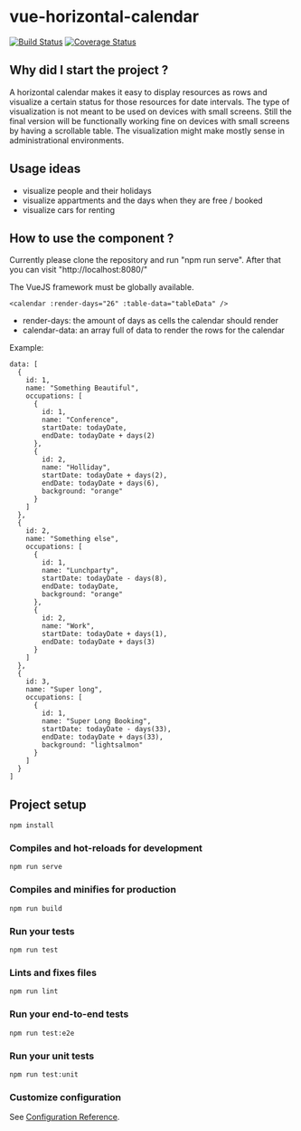 # vue-horizontal-calendar
[![Build Status](https://travis-ci.org/AndreKelling/vue-horizontal-calendar.svg?branch=master)](https://travis-ci.org/AndreKelling/vue-horizontal-calendar)
[![Coverage Status](https://coveralls.io/repos/github/AndreKelling/vue-horizontal-calendar/badge.svg?branch=master)](https://coveralls.io/github/AndreKelling/vue-horizontal-calendar?branch=master)

## Why did I start the project ?

A horizontal calendar makes it easy to display resources as rows and visualize a certain status for those resources
for date intervals. The type of visualization is not meant to be used on devices with small screens.
Still the final version will be functionally working fine on devices with small screens by having a scrollable table.
The visualization might make mostly sense in administrational environments.

## Usage ideas

- visualize people and their holidays
- visualize appartments and the days when they are free / booked
- visualize cars for renting

## How to use the component ?

Currently please clone the repository and run "npm run serve".
After that you can visit "http://localhost:8080/"

The VueJS framework must be globally available.

```
<calendar :render-days="26" :table-data="tableData" />
```

* render-days: the amount of days as cells the calendar should render
* calendar-data: an array full of data to render the rows for the calendar

Example:
```
data: [
  {
    id: 1,
    name: "Something Beautiful",
    occupations: [
      {
        id: 1,
        name: "Conference",
        startDate: todayDate,
        endDate: todayDate + days(2)
      },
      {
        id: 2,
        name: "Holliday",
        startDate: todayDate + days(2),
        endDate: todayDate + days(6),
        background: "orange"
      }
    ]
  },
  {
    id: 2,
    name: "Something else",
    occupations: [
      {
        id: 1,
        name: "Lunchparty",
        startDate: todayDate - days(8),
        endDate: todayDate,
        background: "orange"
      },
      {
        id: 2,
        name: "Work",
        startDate: todayDate + days(1),
        endDate: todayDate + days(3)
      }
    ]
  },
  {
    id: 3,
    name: "Super long",
    occupations: [
      {
        id: 1,
        name: "Super Long Booking",
        startDate: todayDate - days(33),
        endDate: todayDate + days(33),
        background: "lightsalmon"
      }
    ]
  }
]
```

## Project setup
```
npm install
```

### Compiles and hot-reloads for development
```
npm run serve
```

### Compiles and minifies for production
```
npm run build
```

### Run your tests
```
npm run test
```

### Lints and fixes files
```
npm run lint
```

### Run your end-to-end tests
```
npm run test:e2e
```

### Run your unit tests
```
npm run test:unit
```

### Customize configuration
See [Configuration Reference](https://cli.vuejs.org/config/).
